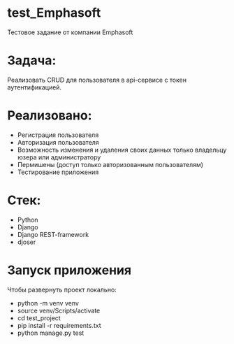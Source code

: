 # test_Emphasoft
Тестовое задание от компании Emphasoft

# Задача:
Реализовать CRUD для пользователя в api-сервисе с токен аутентификацией.

# Реализовано:
- Регистрация пользователя
- Авторизация пользователя
- Возможность изменения и удаления своих данных только владельцу юзера или администратору
- Пермишены (доступ только авторизованным пользователям)
- Тестирование приложения

# Стек:
- Python
- Django
- Django REST-framework
- djoser

# Запуск приложения
Чтобы развернуть проект локально:

- python -m venv venv
- source venv/Scripts/activate
- cd test_project
- pip install -r requirements.txt
- python manage.py test
